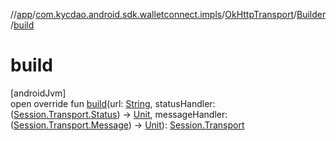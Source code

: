 //[app](../../../../index.md)/[com.kycdao.android.sdk.walletconnect.impls](../../index.md)/[OkHttpTransport](../index.md)/[Builder](index.md)/[build](build.md)

# build

[androidJvm]\
open override fun [build](build.md)(url: [String](https://kotlinlang.org/api/latest/jvm/stdlib/kotlin/-string/index.html), statusHandler: ([Session.Transport.Status](../../../com.kycdao.android.sdk.walletconnect/-session/-transport/-status/index.md)) -&gt; [Unit](https://kotlinlang.org/api/latest/jvm/stdlib/kotlin/-unit/index.html), messageHandler: ([Session.Transport.Message](../../../com.kycdao.android.sdk.walletconnect/-session/-transport/-message/index.md)) -&gt; [Unit](https://kotlinlang.org/api/latest/jvm/stdlib/kotlin/-unit/index.html)): [Session.Transport](../../../com.kycdao.android.sdk.walletconnect/-session/-transport/index.md)
